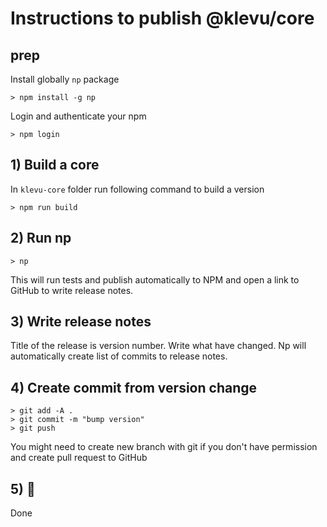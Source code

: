 # Instructions to publish @klevu/core

## prep

Install globally `np` package

```
> npm install -g np
```

Login and authenticate your npm

```
> npm login
```

## 1) Build a core

In `klevu-core` folder run following command to build a version

```
> npm run build
```

## 2) Run np

```
> np
```

This will run tests and publish automatically to NPM and open a link to GitHub to write release notes.

## 3) Write release notes

Title of the release is version number. Write what have changed. Np will automatically create list of commits to release notes.

## 4) Create commit from version change

```
> git add -A .
> git commit -m "bump version"
> git push
```

You might need to create new branch with git if you don't have permission and create pull request to GitHub

## 5) 🍾

Done
